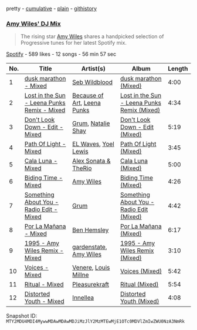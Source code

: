 pretty - [cumulative](/playlists/cumulative/37i9dQZF1DX8Imas7RTB6t.md) - [plain](/playlists/plain/37i9dQZF1DX8Imas7RTB6t) - [githistory](https://github.githistory.xyz/mackorone/spotify-playlist-archive/blob/main/playlists/plain/37i9dQZF1DX8Imas7RTB6t)

### [Amy Wiles' DJ Mix](https://open.spotify.com/playlist/37i9dQZF1DX8Imas7RTB6t)

> The rising star <a href=“spotify:artist:4ztolv1NbTfNxSjS1EgtOX”>Amy Wiles</a>  shares a handpicked selection of Progressive tunes for her latest Spotify mix.

[Spotify](https://open.spotify.com/user/spotify) - 589 likes - 12 songs - 56 min 57 sec

| No. | Title | Artist(s) | Album | Length |
|---|---|---|---|---|
| 1 | [dusk marathon \- Mixed](https://open.spotify.com/track/49huTHTsxZf8vkXbmVAwiK) | [Seb Wildblood](https://open.spotify.com/artist/51Rlwvwkj8L3zakIRr6dUV) | [dusk marathon \(Mixed\)](https://open.spotify.com/album/2wAQVD4X1AriI5gt8nGuwC) | 4:00 |
| 2 | [Lost in the Sun \- Leena Punks Remix \- Mixed](https://open.spotify.com/track/0RkOhvOmqHmnK0PBafZvOE) | [Because of Art](https://open.spotify.com/artist/4Cmrx83CCgN8X1hkyhkUkq), [Leena Punks](https://open.spotify.com/artist/4v86SW8ZXq6cYAvMnaqYWt) | [Lost in the Sun \- Leena Punks Remix \(Mixed\)](https://open.spotify.com/album/7kpqpRrqBjjDlm7LHL5NJY) | 4:34 |
| 3 | [Don't Look Down \- Edit \- Mixed](https://open.spotify.com/track/5uAE31Ryjiy7aztTZ9SJMR) | [Grum](https://open.spotify.com/artist/3VEqFWRt47xQAZJMBF3duQ), [Natalie Shay](https://open.spotify.com/artist/6pDapjUwN36LXMdYk0WKuQ) | [Don't Look Down \- Edit \(Mixed\)](https://open.spotify.com/album/0mXcL0CqTJDWE5PkQcX5Wv) | 5:19 |
| 4 | [Path Of Light \- Mixed](https://open.spotify.com/track/4e2iYezcugAqLLi8KaEY2C) | [EL Waves](https://open.spotify.com/artist/0A3ZPfG5yGOmuFh5UzNZBH), [Yoel Lewis](https://open.spotify.com/artist/3NL4BIiZNFgeCkiVCRitKP) | [Path Of Light \(Mixed\)](https://open.spotify.com/album/1iIsRqYiHb5b49PyunMWHX) | 3:45 |
| 5 | [Cala Luna \- Mixed](https://open.spotify.com/track/6qRqwy3GPQcjwXi9qDX2QT) | [Alex Sonata & TheRio](https://open.spotify.com/artist/0R3Imkf3vLjMsdx46OC2Ej) | [Cala Luna \(Mixed\)](https://open.spotify.com/album/0qRatRpu8ddr3CtqelbM1q) | 5:00 |
| 6 | [Biding Time \- Mixed](https://open.spotify.com/track/6r5pomlKdcfMR30Ib147kJ) | [Amy Wiles](https://open.spotify.com/artist/4ztolv1NbTfNxSjS1EgtOX) | [Biding Time \(Mixed\)](https://open.spotify.com/album/5P5oyNmC6Up0zPbgFGl3NU) | 4:26 |
| 7 | [Something About You \- Radio Edit \- Mixed](https://open.spotify.com/track/6yLGCZEFbrMbqGXELYNavz) | [Grum](https://open.spotify.com/artist/3VEqFWRt47xQAZJMBF3duQ) | [Something About You \- Radio Edit \(Mixed\)](https://open.spotify.com/album/4dD0KqgmobNWSoibCWN2Cb) | 4:42 |
| 8 | [Por La Mañana \- Mixed](https://open.spotify.com/track/1aWV2SQS18WtDoL3YpYIG5) | [Ben Hemsley](https://open.spotify.com/artist/366L4EjZXBPYbHs9XDQILZ) | [Por La Mañana \(Mixed\)](https://open.spotify.com/album/1Trjl8bkyQ2LYiXUnRieRH) | 6:17 |
| 9 | [1995 \- Amy Wiles Remix \- Mixed](https://open.spotify.com/track/0O54ZkBCvuM0i80HghYRkh) | [gardenstate](https://open.spotify.com/artist/1XcPIHqirx1Jaxm2bAxMeV), [Amy Wiles](https://open.spotify.com/artist/4ztolv1NbTfNxSjS1EgtOX) | [1995 \- Amy Wiles Remix \(Mixed\)](https://open.spotify.com/album/0OEcC1Oe0BNlOGpV8IvrRL) | 3:10 |
| 10 | [Voices \- Mixed](https://open.spotify.com/track/49Y9uGIoj8j7iy3u7afnoS) | [Venere](https://open.spotify.com/artist/3ksU3RFXftYAKokwFCFmF8), [Louis Millne](https://open.spotify.com/artist/6oVWsUniV39LusFsC7axlb) | [Voices \(Mixed\)](https://open.spotify.com/album/397QEP9h6qTrEmH8M5bFkD) | 5:42 |
| 11 | [Ritual \- Mixed](https://open.spotify.com/track/3lribXpaTrrgssSsklr4o8) | [Pleasurekraft](https://open.spotify.com/artist/4ipS3ZbqP46bs124yqp9N4) | [Ritual \(Mixed\)](https://open.spotify.com/album/2vlrMkvS3lba0jjx2pLHR5) | 5:54 |
| 12 | [Distorted Youth \- Mixed](https://open.spotify.com/track/28JBAbNK4zXyMhUk5jYcZU) | [Innellea](https://open.spotify.com/artist/71rqI5HtraA3qXBwatyG6e) | [Distorted Youth \(Mixed\)](https://open.spotify.com/album/2CzzkpprkrwgsVrxETUPYu) | 4:08 |

Snapshot ID: `MTY2MDU4MDI4MywwMDAwMDAwMDJiMzJlY2MzMTEwMjE1OTc0MDVlZmIwZWU0NzA3NmRk`
